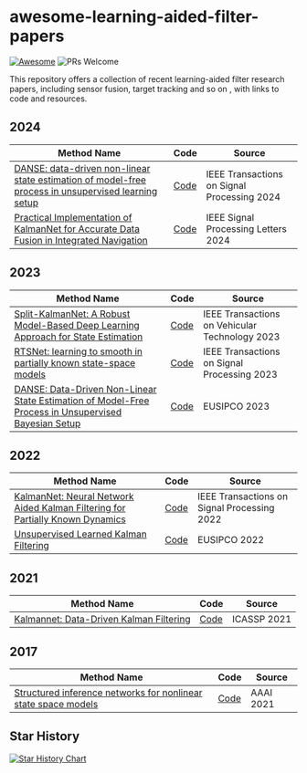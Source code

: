 # awesome-learning-aided-filter-papers
[![Awesome](https://awesome.re/badge.svg)](https://awesome.re) ![PRs Welcome](https://img.shields.io/badge/PRs-Welcome-green)

This repository offers a collection of recent learning-aided filter research papers, including sensor fusion, target tracking and so on , with links to code and resources.


## 2024
| Method Name | Code | Source |
| ------- | ------ | ------ |
| [DANSE: data-driven non-linear state estimation of model-free process in unsupervised learning setup](https://ieeexplore.ieee.org/document/10289946) | [Code](https://github.com/saikatchatt/danse-jrnl) |IEEE Transactions on Signal Processing 2024 |
| [Practical Implementation of KalmanNet for Accurate  Data Fusion in Integrated Navigation](https://ieeexplore.ieee.org/document/10605082) | [Code](https://github.com/SongJgit/KalmanNet4SensorFusion) |IEEE Signal Processing Letters 2024 |

## 2023
| Method Name | Code | Source |
| ------- | ------ | ------ |
| [Split-KalmanNet: A Robust Model-Based Deep Learning Approach for State Estimation](https://ieeexplore.ieee.org/abstract/document/10120968) | [Code](https://github.com/geonchoi/Split-KalmanNet) |IEEE Transactions on Vehicular Technology 2023 |
| [RTSNet: learning to smooth in partially known state-space models](https://ieeexplore.ieee.org/document/10322579/) | [Code](https://github.com/KalmanNet/RTSNet_TSP) |IEEE Transactions on Signal Processing 2023 |
| [DANSE: Data-Driven Non-Linear State Estimation of Model-Free Process in Unsupervised Bayesian Setup](https://ieeexplore.ieee.org/document/10289946) | [Code](https://github.com/saikatchatt/danse-jrnl) |EUSIPCO 2023 |



## 2022
| Method Name | Code | Source |
| ------- | ------ | ------ |
| [KalmanNet: Neural Network Aided Kalman Filtering for Partially Known Dynamics](https://ieeexplore.ieee.org/document/9733186) | [Code](https://github.com/KalmanNet/KalmanNet_TSP) | IEEE Transactions on Signal Processing 2022 |
| [Unsupervised Learned Kalman Filtering](https://ieeexplore.ieee.org/document/9909801) | [Code](https://github.com/KalmanNet/Unsupervised_EUSIPCO_22) | EUSIPCO 2022 |

## 2021

| Method Name | Code | Source |
| ------- | ------ | ------ |
| [Kalmannet: Data-Driven Kalman Filtering](https://ieeexplore.ieee.org/document/9413750) | [Code](https://github.com/KalmanNet/KalmanNet_TSP) | ICASSP 2021 |


## 2017

| Method Name | Code | Source |
| ------- | ------ | ------ |
| [Structured inference networks for nonlinear state space models](https://aaai.org/papers/10779-aaai-31-2017/) | [Code](https://github.com/yjlolo/pytorch-deep-markov-model) | AAAI 2021 |




## Star History

[![Star History Chart](https://api.star-history.com/svg?repos=SongJgit/awesome-learning-aided-filter-papers&type=Timeline)](https://www.star-history.com/#SongJgit/awesome-learning-aided-filter-papers&Timeline)